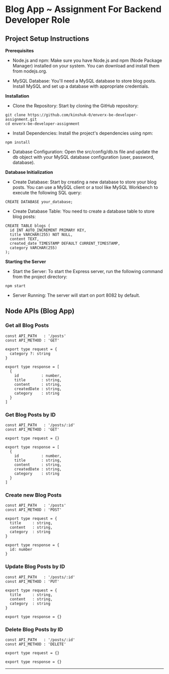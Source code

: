 # Blog App ~ Assignment For Backend Developer Role



 ## Project Setup Instructions
 **Prerequisites**

- Node.js and npm: Make sure you have Node.js and npm (Node Package Manager) installed on your system. You can download and install them from nodejs.org.

- MySQL Database: You'll need a MySQL database to store blog posts. Install MySQL and set up a database with appropriate credentials.

**Installation**
- Clone the Repository: Start by cloning the GitHub repository:
```
git clone https://github.com/kinshuk-0/enverx-be-developer-assignment.git
cd enverx-be-developer-assignment
```

- Install Dependencies: Install the project's dependencies using npm:
```
npm install
```

- Database Configuration: Open the src/config/db.ts file and update the db object with your MySQL database configuration (user, password, database).

**Database Initialization**
- Create Database: Start by creating a new database to store your blog posts. You can use a MySQL client or a tool like MySQL Workbench to execute the following SQL query:
```
CREATE DATABASE your_database;
```

- Create Database Table: You need to create a database table to store blog posts:
```
CREATE TABLE blogs (
  id INT AUTO_INCREMENT PRIMARY KEY,
  title VARCHAR(255) NOT NULL,
  content TEXT,
  created_date TIMESTAMP DEFAULT CURRENT_TIMESTAMP,
  category VARCHAR(255)
);
```

**Starting the Server**

- Start the Server: To start the Express server, run the following command from the project directory:
```
npm start
```
- Server Running: The server will start on port 8082 by default.




## **Node APIs** (Blog App)

### Get all Blog Posts
```
const API_PATH   : '/posts'
const API_METHOD : 'GET'

export type request = {
  category ?: string
}

export type response = [
  {
    id          : number,
    title       : string,
    content     : string,
    createdDate : string,
    category    : string
  }
]
```

### Get Blog Posts by ID
```
const API_PATH   : '/posts/:id'
const API_METHOD : 'GET'

export type request = {}

export type response = [
  {
    id          : number,
    title       : string,
    content     : string,
    createdDate : string,
    category    : string
  }
]
```

### Create new Blog Posts
```
const API_PATH   : '/posts'
const API_METHOD : 'POST'

export type request = {
  title     : string,
  content   : string,
  category  : string
}

export type response = {
  id: number
}
```

### Update Blog Posts by ID
```
const API_PATH   : '/posts/:id'
const API_METHOD : 'PUT'

export type request = {
  title     : string,
  content   : string,
  category  : string
}

export type response = {}
```

### Delete Blog Posts by ID
```
const API_PATH   : '/posts/:id'
const API_METHOD : 'DELETE'

export type request = {}

export type response = {}
```
***